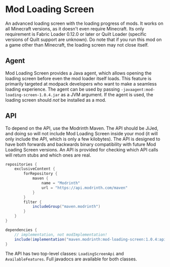 # Mod Loading Screen

An advanced loading screen with the loading progress of mods. It works on all Minecraft versions, as it doesn't even require Minecraft. Its only requirement is Fabric Loader 0.12.0 or later or Quilt Loader (specific versions of Quilt support are unknown). Do note that if you run this mod on a game other than Minecraft, the loading screen may not close itself. 

## Agent

Mod Loading Screen provides a Java agent, which allows opening the loading screen before even the mod loader itself loads. This feature is primarily targeted at modpack developers who want to make a seamless loading experience. The agent can be used by passing `-javaagent:mod-loading-screen-1.0.4.jar` as a JVM argument. If the agent is used, the loading screen should *not* be installed as a mod.

## API

To depend on the API, use the Modrinth Maven. The API should be JiJed, and doing so will not include Mod Loading Screen inside your mod (it will only include the API, which is only a few kilobytes). The API is designed to have both forwards and backwards binary compatibility with future Mod Loading Screen versions. An API is provided for checking which API calls will return stubs and which ones are real.

```gradle
repositories {
    exclusiveContent {
        forRepository {
            maven {
                name = "Modrinth"
                url = "https://api.modrinth.com/maven"
            }
        }
        filter {
            includeGroup("maven.modrinth")
        }
    }
}

dependencies {
    // implementation, not modImplementation!
    include(implementation("maven.modrinth:mod-loading-screen:1.0.4:api"))
}
```

The API has two top-level classes: `LoadingScreenApi` and `AvailableFeatures`. Full javadocs are available for both classes.
